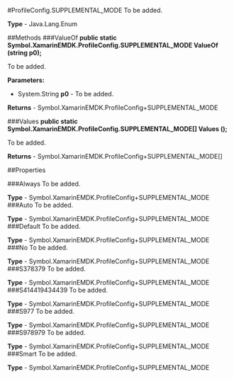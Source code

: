 #ProfileConfig.SUPPLEMENTAL_MODE
To be added.

**Type** - Java.Lang.Enum

##Methods
###ValueOf
**public static Symbol.XamarinEMDK.ProfileConfig.SUPPLEMENTAL_MODE ValueOf (string p0);**

To be added.

**Parameters:** 

* System.String **p0** - To be added.

**Returns** - Symbol.XamarinEMDK.ProfileConfig+SUPPLEMENTAL_MODE

###Values
**public static Symbol.XamarinEMDK.ProfileConfig.SUPPLEMENTAL_MODE[] Values ();**

To be added.


**Returns** - Symbol.XamarinEMDK.ProfileConfig+SUPPLEMENTAL_MODE[]

##Properties

###Always
To be added.

**Type** - Symbol.XamarinEMDK.ProfileConfig+SUPPLEMENTAL_MODE
###Auto
To be added.

**Type** - Symbol.XamarinEMDK.ProfileConfig+SUPPLEMENTAL_MODE
###Default
To be added.

**Type** - Symbol.XamarinEMDK.ProfileConfig+SUPPLEMENTAL_MODE
###No
To be added.

**Type** - Symbol.XamarinEMDK.ProfileConfig+SUPPLEMENTAL_MODE
###S378379
To be added.

**Type** - Symbol.XamarinEMDK.ProfileConfig+SUPPLEMENTAL_MODE
###S414419434439
To be added.

**Type** - Symbol.XamarinEMDK.ProfileConfig+SUPPLEMENTAL_MODE
###S977
To be added.

**Type** - Symbol.XamarinEMDK.ProfileConfig+SUPPLEMENTAL_MODE
###S978979
To be added.

**Type** - Symbol.XamarinEMDK.ProfileConfig+SUPPLEMENTAL_MODE
###Smart
To be added.

**Type** - Symbol.XamarinEMDK.ProfileConfig+SUPPLEMENTAL_MODE


